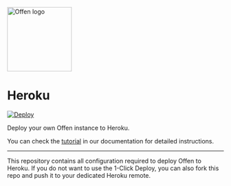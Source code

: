 <a href="https://offen.dev/">
    <img src="https://offen.github.io/press-kit/offen-material/gfx-GitHub-Offen-logo.svg" alt="Offen logo" title="Offen" width="150px"/>
</a>

# Heroku

[![Deploy](https://www.herokucdn.com/deploy/button.svg)](https://heroku.com/deploy)

Deploy your own Offen instance to Heroku.

You can check the [tutorial][] in our documentation for detailed instructions.

[tutorial]: https://docs.offen.dev/running-offen/tutorials/configuring-deploying-offen-heroku/

---

This repository contains all configuration required to deploy Offen to Heroku. If you do not want to use the 1-Click Deploy, you can also fork this repo and push it to your dedicated Heroku remote.
